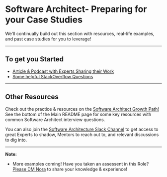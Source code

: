 # Software Architect- Preparing for your Case Studies
We'll continually build out this section with resources, real-life examples, and past case studies for you to leverage!

---

## To get you Started
* [Article & Podcast with Experts Sharing their Work](http://www.softwarearchitecturerad.io/)
* [Some helpful StackOverflow Questions](https://stackoverflow.com/questions/816258/good-architecture-interview-questions)

--- 
## Other Resources
Check out the practice & resources on the [Software Architect Growth Path!](https://github.com/andela/learningmap/tree/master/D4%2B/Software%20Architect) See the bottom of the Main README page for some key resources with common Software Architect interview questions. 

You can also join the [Software Architecture Slack Channel](https://andela.slack.com/messages/software-architecture) to get access to great Experts to shadow, Mentors to reach out to, and relevant discussions to dig into. 

---

**Note:** 
- More examples coming! Have you taken an assessent in this Role? [Please DM Nora](https://andela.slack.com/messages/@nora.studholme/) to share your knowledge & experience!
